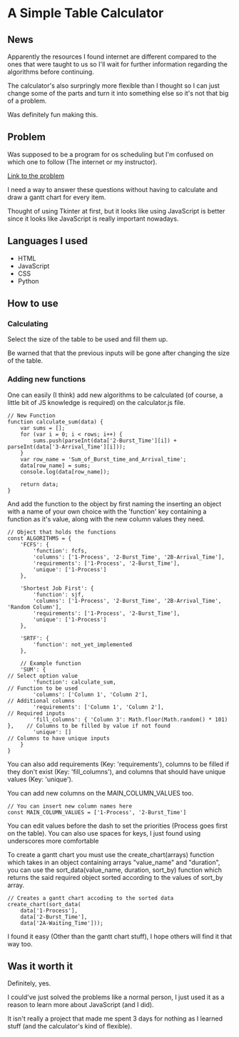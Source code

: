 # A Simple Table Calculator

## News

Apparently the resources I found internet are different compared to the ones that were taught to us so I'll wait for further information regarding the algorithms before continuing.

The calculator's also surpringly more flexible than I thought so I can just change some of the parts and turn it into something else so it's not that big of a problem.

Was definitely fun making this.

## Problem

Was supposed to be a program for os scheduling but I'm confused on which one to follow (The internet or my instructor).

[Link to the problem](https://docs.google.com/document/d/1ThsHtAts3uM2JMuSe31IZnwZHvrgffvD3XSHSXfvXGI/edit?usp=sharing/)

I need a way to answer these questions without having to calculate and draw a gantt chart for every item.

Thought of using Tkinter at first, but it looks like using JavaScript is better since it looks like JavaScript is really important nowadays.

## Languages I used
  
- HTML
- JavaScript
- CSS
- Python

## How to use

### Calculating

Select the size of the table to be used and fill them up.

Be warned that that the previous inputs will be gone after changing the size of the table.

### Adding new functions

One can easily (I think) add new algorithms to be calculated (of course, a little bit of JS knowledge is required) on the calculator.js file.

    // New Function
    function calculate_sum(data) {
        var sums = [];
        for (var i = 0; i < rows; i++) {
            sums.push(parseInt(data['2-Burst_Time'][i]) + parseInt(data['3-Arrival_Time'][i]));
        }
        var row_name = 'Sum_of_Burst_time_and_Arrival_time';
        data[row_name] = sums;
        console.log(data[row_name]);

        return data;
    }

And add the function to the object by first naming the inserting an object with a name of your own choice with the 'function' key containing a function as it's value, along with the new column values they need.

    // Object that holds the functions
    const ALGORITHMS = {
        'FCFS': {
            'function': fcfs,
            'columns': ['1-Process', '2-Burst_Time', '2B-Arrival_Time'],
            'requirements': ['1-Process', '2-Burst_Time'],
            'unique': ['1-Process']
        },

        'Shortest Job First': {
            'function': sjf,
            'columns': ['1-Process', '2-Burst_Time', '2B-Arrival_Time', 'Random Column'],
            'requirements': ['1-Process', '2-Burst_Time'],
            'unique': ['1-Process']
        },

        'SRTF': {
            'function': not_yet_implemented
        },

        // Example function
        'SUM': {                                                                // Select option value
            'function': calculate_sum,                                          // Function to be used
            'columns': ['Column 1', 'Column 2'],                                // Additional columns
            'requirements': ['Column 1', 'Column 2'],                           // Required inputs
            'fill_columns': { 'Column 3': Math.floor(Math.random() * 101) },    // Columns to be filled by value if not found
            'unique': []                                                        // Columns to have unique inputs
        }
    }

You can also add requirements (Key: 'requirements'), columns to be filled if they don't exist (Key: 'fill_columns'), and columns that should have unique values (Key: 'unique').

You can add new columns on the MAIN_COLUMN_VALUES too.

    // You can insert new column names here
    const MAIN_COLUMN_VALUES = ['1-Process', '2-Burst_Time']

You can edit values before the dash to set the priorities (Process goes first on the table). You can also use spaces for keys, I just found using underscores more comfortable

To create a gantt chart you must use the create_chart(arrays) function which takes in an object containing arrays "value_name" and "duration", you can use the sort_data(value_name, duration, sort_by) function which returns the said required object sorted according to the values of sort_by array.

    // Creates a gantt chart accoding to the sorted data
    create_chart(sort_data(
        data['1-Process'],
        data['2-Burst_Time'],
        data['2A-Waiting_Time']));

I found it easy (Other than the gantt chart stuff), I hope others will find it that way too.

## Was it worth it

Definitely, yes.

I could've just solved the problems like a normal person, I just used it as a reason to learn more about JavaScript (and I did).

It isn't really a project that made me spent 3 days for nothing as I learned stuff (and the calculator's kind of flexible).
